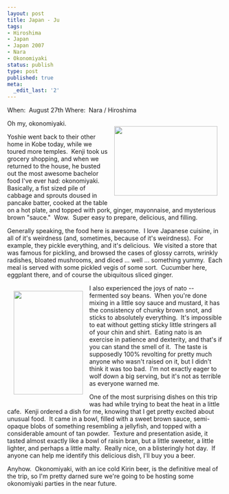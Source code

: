 ```yaml
---
layout: post
title: Japan - Ju
tags:
- Hiroshima
- Japan
- Japan 2007
- Nara
- Okonomiyaki
status: publish
type: post
published: true
meta:
  _edit_last: '2'
---
```

When:  August 27th
Where:  Nara / Hiroshima

<img src="http://farm2.static.flickr.com/1133/1264904095_432cda4d6d_m.jpg" align="right" height="161" hspace="15" vspace="15" width="240" />Oh my, okonomiyaki.

Yoshie went back to their other home in Kobe today, while we toured more temples.  Kenji took us grocery shopping, and when we returned to the house, he busted out the most awesome bachelor food I've ever had: okonomiyaki.  Basically, a fist sized pile of cabbage and sprouts doused in pancake batter, cooked at the table on a hot plate, and topped with pork, ginger, mayonnaise, and mysterious brown "sauce."  Wow.  Super easy to prepare, delicious, and filling.

Generally speaking, the food here is awesome.  I love Japanese cuisine, in all of it's weirdness (and, sometimes, because of it's weirdness).  For example, they pickle everything, and it's delicious.  We visited a store that was famous for pickling, and browsed the cases of glossy carrots, wrinkly radishes, bloated mushrooms, and diced ... well ... something yummy.  Each meal is served with some pickled vegis of some sort.  Cucumber here, eggplant there, and of course the ubiquitous sliced ginger.

<img src="http://farm2.static.flickr.com/1033/1265757346_3640c1128b_m.jpg" align="left" height="240" hspace="15" vspace="15" width="161" />I also experienced the joys of nato -- fermented soy beans.  When you're done mixing in a little soy sauce and mustard, it has the consistency of chunky brown snot, and sticks to absolutely everything.  It's impossible to eat without getting sticky little stringers all of your chin and shirt.  Eating nato is an exercise in patience and dexterity, and that's if you can stand the smell of it.  The taste is supposedly 100% revolting for pretty much anyone who wasn't raised on it, but I didn't think it was too bad.  I'm not exactly eager to wolf down a big serving, but it's not as terrible as everyone warned me.

One of the most surprising dishes on this trip was had while trying to beat the heat in a little cafe.  Kenji ordered a dish for me, knowing that I get pretty excited about unusual food.  It came in a bowl, filled with a sweet brown sauce, semi-opaque blobs of something resembling a jellyfish, and topped with a considerable amount of tan powder.  Texture and presentation aside, it tasted almost exactly like a bowl of raisin bran, but a little sweeter, a little lighter, and perhaps a little malty.  Really nice, on a blisteringly hot day.  If anyone can help me identify this delicious dish, I'll buy you a beer.

Anyhow.  Okonomiyaki, with an ice cold Kirin beer, is the definitive meal of the trip, so I'm pretty darned sure we're going to be hosting some okonomiyaki parties in the near future.
